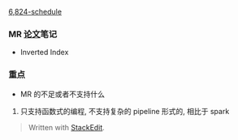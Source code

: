 [6,824-schedule](https://pdos.csail.mit.edu/6.824/schedule.html)


###  MR [论文](https://pdos.csail.mit.edu/6.824/papers/mapreduce.pdf)笔记
* Inverted Index


### 重点
* MR 的不足或者不支持什么
1. 只支持函数式的编程, 不支持复杂的 pipeline 形式的, 相比于 spark 





> Written with [StackEdit](https://stackedit.io/).
<!--stackedit_data:
eyJoaXN0b3J5IjpbLTIxMjM0MTA0MzgsLTEzNDEwNDI0NTJdfQ
==
-->